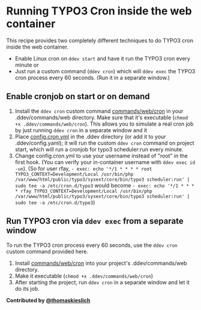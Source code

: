 # Running TYPO3 Cron inside the web container

This recipe provides two completely different techniques to do TYPO3 cron inside the web container.

* Enable Linux cron on `ddev start` and have it run the TYPO3 cron every minute or
* Just run a custom command (`ddev cron`) which will `ddev exec` the TYPO3 cron process every 60 seconds. (Run it in a separate window.)

## Enable cronjob on start or on demand

1. Install the `ddev cron` custom command [commands/web/cron](commands/web/cron) in your .ddev/commands/web directory. Make sure that it's executable (`chmod +x .ddev/commands/web/cron`). This allows you to simulate a real cron job by just running `ddev cron` in a separate window and it
2. Place [config.cron.yml](config.cron.yml) in the .ddev directory (or add it to your .ddev/config.yaml); it will run the custom `ddev cron` command on project start, which will run a cronjob for typo3 scheduler:run  every minute.
3. Change config.cron.yml to use your username instead of "root" in the first hook. (You can verify your in-container username with `ddev exec id -un`). (So for user rfay, `- exec: echo '*/1 * * * * root TYPO3_CONTEXT=Development/Local /usr/bin/php /var/www/html/public/typo3/sysext/core/bin/typo3 scheduler:run' | sudo tee -a /etc/cron.d/typo3` would become `- exec: echo '*/1 * * * * rfay TYPO3_CONTEXT=Development/Local /usr/bin/php /var/www/html/public/typo3/sysext/core/bin/typo3 scheduler:run' | sudo tee -a /etc/cron.d/typo3`)

## Run TYPO3 cron via `ddev exec` from a separate window

To run the TYPO3 cron process every 60 seconds, use the `ddev cron` custom command provided here.

1. Install [commands/web/cron](commands/web/cron) into your project's .ddev/commands/web directory.
2. Make it executable (`chmod +x .ddev/commands/web/cron`)
3. After starting the project, run `ddev cron` in a separate window and let it do its job.

**Contributed by [@thomaskieslich](https://github.com/thomaskieslich)**
